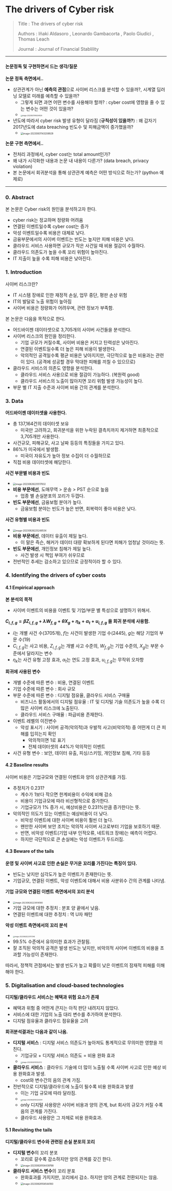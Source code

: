 # The drivers of Cyber risk

> Title : The drivers of cyber risk
>
> Authors : Iñaki Aldasoro , Leonardo Gambacorta , Paolo Giudici , Thomas Leach
>
> Journal : Journal of Financial Stablility

<hr>

#### 논문정독 및 구현하면서 드는 생각/질문

**논문 정독 측면에서..**

- 상관관계가 아닌 **예측의 관점**으로 사이버 리스크를 분석할 수 있을까?, 시계열 딥러닝 모델로 미래를 예측할 수 있을까?
  - 그렇게 되면 과연 어떤 변수를 사용해야 할까? : cyber cost에 영향을 줄 수 있는 변수는 어떤 것이 있을까?
  - <img src="C:\Users\Keywoong\OneDrive - postech.ac.kr\workspace\All-about-Risk-management\review\imgs\image-20230831145834028.png" alt="image-20230831145834028" style="zoom:33%;" />
- 년도에 따라서 cyber risk 발생 유형이 달라짐 (**규칙성이 있을까?**) : 왜 갑자기 2017년도에 data breaching 빈도수 및 피해금액이 증가했을까? 
  - <img src="\imgs\image-20230831143208929.png" alt="image-20230831143208929" style="zoom: 50%;" />

**논문 구현 측면에서..**

- 전처리 과정에서, cyber cost는 total amount인가?
- 왜 내가 시각화한 내용과 논문 내 내용이 다른가? (data breach, privacy violation)
- 본 논문에서 회귀분석을 통해 상관관계 예측은 어떤 방식으로 하는가? (python 예제로)


<hr>

### 0. Abstract


본 논문은 Cyber risk의 원인을 분석하고자 한다.

- cyber risk는 정교하며 정량화 어려움
- 연결된 이벤트일수록 cyber cost는 증가
- 악성 이벤트일수록 비용은 대체로 낮다.
- 금융부문에서의 사이버 이벤트는 빈도는 높지만 피해 비용은 낮다.
- 클라우드 서비스 사용하면 규모가 작은 사건일 때 비용 절감이 수월하다.
- 클라우드 의존도가 높을 수록 꼬리 위험이 높아진다.
- IT 지출이 높을 수록 피해 비용은 낮아진다.

### 1. Introduction

사이버 리스크란?

- IT 시스템 장애로 인한 재정적 손실, 업무 중단, 평판 손상 위험
- IT의 발달로 노출 위험이 높아짐
- 사이버 비용은 정량화가 어려우며, 관련 정보가 부족함.

본 논문은 다음을 목적으로 한다.

- 어드바이젠 데이터셋으로 3,705개의 사이버 사건들을 분석한다.
- 사이버 리스크의 원인을 정리한다.
  - 기업 규모가 커질수록, 사이버 비용은 커지고 탄력성은 낮아진다.
  - 연결된 이벤트일수록 더 높은 피해 비용이 발생한다.
  - 악의적인 공격일수록 평균 비용은 낮아지지만, 극단적으로 높은 비용과는 관련이 있다. (공격에 성공할 경우 막대한 피해를 끼칠 수 있으므로)
- 클라우드 서비스의 의존도 영향을 분석한다.
  - 클라우드 서비스 사용으로 비용 절감이 가능하다. (복원력 good)
  - 클라우드 서비스의 노출이 많아지면 꼬리 위험 발생 가능성이 높다.
- 부문 별  IT 지출 수준과 사이버 비용 간의 관계를 분석한다.

### 3. Data

**어드바이젠 데이터셋을 사용한다.**

- 총 137,164건의 데이터셋 보유
  - 미국만 고려하고, 회귀분석을 위한 누락된 결측치까지 제거하면 최종적으로 3,705개만 사용한다.
- 사건규모, 피해규모, 사고 날짜 등등의 특징들을 가지고 있다.
- 86%가 미국에서 발생함.
  - 미국이 자유도가 높아 정보 수집이 더 수월하므로
- 직접 비용 데이터셋에 해당한다.

**사건 부문별 비용과 빈도**

- <img src=".\imgs\image-20230826225517832.png" alt="image-20230826225517832" style="zoom: 50%;" />
- **비용 부문에선**, 도매무역 > 운송 > PST 순으로 높음
  - 업종 별 손실분포의 꼬리가 두껍다.
- **빈도 부문에선**, 금융보험 분야가 높다.
  - 금융보험 분야는 빈도가 높은 반면, 회복력이 좋아 비용은 낮다.

**사건 유형별 비용과 빈도**

- <img src=".\imgs\image-20230826225248534.png" alt="image-20230826225248534" style="zoom: 50%;" />
- **비용 부문에선**, 데이터 유출이 제일 높다.
  - 이 말은 즉슨, 해커가 데이터 대량 확보하게 된다면 피해가 엄청날 것이라는 뜻.
- **빈도 부문에선**, 개인정보 침해가 제일 높다.
  - 사건 발생 시 책임 부여가 쉬우므로
- 전반적인 추세는 감소하고 있으므로 긍정적이라 할 수 있다.

### 4. Identifying the drivers of cyber costs

#### 4.1 Empirical approach

**본 분석의 목적**

- 사이버 이벤트의 비용을 이벤트 및 기업/부문 별 특성으로 설명하기 위해서.

**$C_{i,f,g} = \beta Z_{i,f,g} + \lambda W_{f,g} + \theta X_g + \eta_k + \alpha_t + u_{i,f,g}$ 을 회귀 분석에 사용함.**

- $i$는 개별 사건 수(3705개), $f$는 사건이 발생한 기업 수(2445), $g$는 해당 기업의 부문 수(19)
- $C_{i,f,g}$는 사고 비용, $Z_{i,f,g}$는 개별 사고 수준의, $W_{f,g}$는 기업 수준의, $X_g$는 부문 수준에서 달라지는 변수
- $\eta_k$는 사건 유형 고정 효과, $\alpha_t$는 연도 고정 효과, $u_{i,f,g}$는 무작위 오차항

**회귀에 사용된 변수**

- 개별 수준에 따른 변수 : 비용, 연결된 이벤트
- 기업 수준에 따른 변수 : 회사 규모
- 부문 수준에 따른 변수 : 디지털 점유율, 클라우드 서비스 구매율
  - 비즈니스 활동에서의 디지털 점유율 : IT 및 디지털 기술 의존도가 높을 수록 더 많은 사이버 리스크에 노출된다.
  - 클라우드 서비스 구매율 : 파급비용 존재한다.
- 이벤트 레벨의 이진변수
  - 악성 표시기 : 사이버 공격(악의적)과 우발적 사고(비악의적) 중 어떤게 더 큰 피해를 입히는지 확인
    - 악의적이면 1로 표기
    - 전체 데이터셋의 44%가 악의적인 이벤트
- 사건 유형 변수 : 보안, 데이터 유출, 피싱/스키밍, 개인정보 침해, 기타 등등

#### 4.2 Baseline results

사이버 비용은 기업규모와 연결된 이벤트와 양의 상관관계를 가짐.

- 추정치가 0.231?
  - 계수가 1보다 작으면 한계비용이 수익에 비해 감소
  - 비용이 기업규모에 따라 비선형적으로 증가한다.
  - 기업규모가 1% 증가 시, 예상비용은 0.231%만큼 증가한다는 뜻.
- 악의적인 의도가 있는 이벤트는 예상비용이 더 낮다.
  - 비악성 이벤트에 대한 사이버 비용이 훨씬 더 높다.
  - 왠만한 사이버 보안 조치는 악의적 사이버 사고로부터 기업을 보호하기 때문.
  - 반면, 비악성 이벤트(기업 내부 인적오류, 네트워크 장애)는 예측이 어렵다.
  - 하지만 극단적으로 큰 손실에는 악성 이벤트가 두드러짐.

#### 4.3 Beware of the tails

**운영 및 사이버 사고로 인한 손실은 무거운 꼬리를 가진다는 특징이 있다.**

- 빈도는 낮지만 심각도가 높은 이벤트가 존재한다는 뜻.
- 기업규모, 연결된 이벤트, 악성 이벤트에 대해서 비용 사분위수 간의 관계를 나타냄.

**기업 규모와 연결된 이벤트 측면에서의 꼬리 분석**

- <img src=".\imgs\image-20230826223814580.png" alt="image-20230826223814580" style="zoom:45%;" />
- 기업 규모에 대한 추정치 : 분포 양 끝에서 낮음.
- 연결된 이벤트에 대한 추정치 : 역 U자 패턴

**악성 이벤트 측면에서의 꼬리 분석**

- <img src=".\imgs\image-20230826223707349.png" alt="image-20230826223707349" style="zoom:33%;" />
- 99.5% 수준에서 유의미한 효과가 관찰됨.
- 잘 조직된 악의적 공격은 발생 빈도는 낮지만, 비악의적 사이버 이벤트의 비용을 초과할 가능성이 존재한다.

따라서, 정책적 관점에서는 발생 빈도가 높고 확률이 낮은 이벤트의 잠재적 피해를 이해해야 한다.

### 5. Digitalisation and cloud-based technologies

**디지털/클라우드 서비스는 혜택과 위험 요소가 존재**

- 혜택과 위험 중 어떤게 큰지는 아직 판단 내려지지 않았다.
- 서비스에 대한 기업의 노출 대리 변수를 추가하여 분석한다.
- 디지털 점유율과 클라우드 점유율을 고려

**회귀분석결과는 다음과 같이 나옴.**

- **디지털 서비스** : 디지털 서비스 의존도가 높아져도 통계적으로 무의미한 영향을 끼친다.
  - 기업규모 + 디지털 서비스 의존도 = 비용 완화 효과
  - <img src=".\imgs\image-20230828101252572.png" alt="image-20230828101252572" style="zoom:33%;" />
- **클라우드 서비스** : 클라우드 기술에 더 많이 노출될 수록 사이버 사고로 인한 예상 비용 완화효과 발생.
  - cost와 변수간의 음의 관계 가짐.
- 전반적으로 디지털/클라우드에 노출이 될수록 비용 완화효과 발생
  - 이는 기업 규모에 따라 달라짐.
  - <img src=".\imgs\image-20230828103220204.png" alt="image-20230828103220204" style="zoom:33%;" />
  - only 디지털 사용량은 사이버 비용과 양의 관계, but 회사의 규모가 커질 수록 음의 관계를 가진다. 
  - 클라우드 사용량은 그 자체로 비용 완화효과.

#### 5.1 Revisiting the tails

**디지털/클라우드 변수와 관련된 손실 분포의 꼬리**

- **디지털 변수**의 꼬리 분포
  - 꼬리로 갈수록 감소하지만 양의 관계를 갖긴 한다.
  - <img src=".\imgs\image-20230828104439768.png" alt="image-20230828104439768" style="zoom: 50%;" />
- **클라우드 서비스 변수**의 꼬리 분포
  - 완화효과를 가지지만, 꼬리에서 감소. 하지만 양의 관계로 전환되지는 않음.
  - <img src=".\imgs\image-20230828104544183.png" alt="image-20230828104544183" style="zoom:50%;" />

